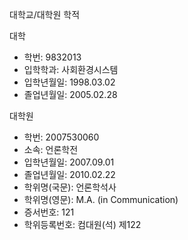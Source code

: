대학교/대학원 학적

대학
- 학번: 9832013
- 입학학과: 사회환경시스템
- 입학년월일: 1998.03.02
- 졸업년월일: 2005.02.28


대학원
- 학번: 2007530060
- 소속: 언론학전
- 입학년월일: 2007.09.01
- 졸업년월일: 2010.02.22
- 학위명(국문): 언론학석사
- 학위명(영문): M.A. (in Communication)
- 증서번호: 121
- 학위등록번호: 컴대원(석) 제122
